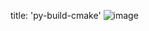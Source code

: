 title: 'py-build-cmake'
![image](https://github.com/user-attachments/assets/c3eba1e2-e70c-4a99-8918-b7955699ea0f)
